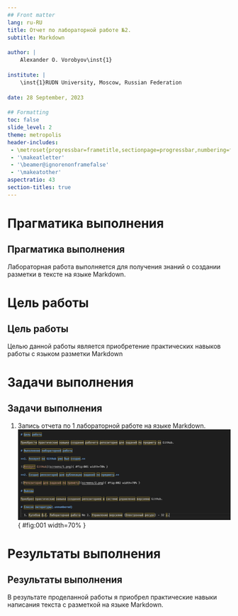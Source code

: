 ```yaml
---
## Front matter
lang: ru-RU
title: Отчет по лабораторной работе №2.
subtitle: Markdown

author: |
	Alexander O. Vorobyov\inst{1}
	
institute: |
	\inst{1}RUDN University, Moscow, Russian Federation
	
date: 28 September, 2023

## Formatting
toc: false
slide_level: 2
theme: metropolis
header-includes: 
 - \metroset{progressbar=frametitle,sectionpage=progressbar,numbering=fraction}
 - '\makeatletter'
 - '\beamer@ignorenonframefalse'
 - '\makeatother'
aspectratio: 43
section-titles: true
---
```


# Прагматика выполнения

## Прагматика выполнения

Лабораторная работа выполняется для получения знаний о создании разметки в тексте на языке Markdown. 

# Цель работы

## Цель работы

Целью данной работы является приобретение практических навыков работы с языком разметки Markdown

# Задачи выполнения 

## Задачи выполнения  

1. Запись отчета по 1 лабораторной работе на языке Markdown.  
![Текст отчета](screens/1.png){ #fig:001 width=70% }  

# Результаты выполнения 

## Результаты выполнения 

В результате проделанной работы я приобрел практические навыки написания текста с разметкой на языке Markdown.


